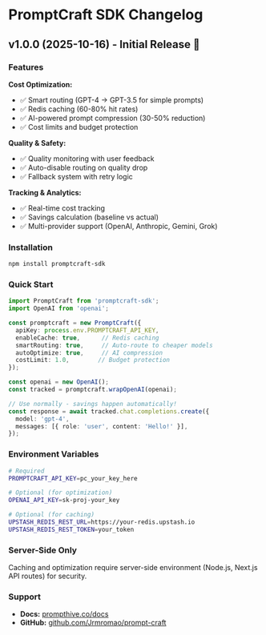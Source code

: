 # PromptCraft SDK Changelog

## v1.0.0 (2025-10-16) - Initial Release 🚀

### Features

**Cost Optimization:**
- ✅ Smart routing (GPT-4 → GPT-3.5 for simple prompts)
- ✅ Redis caching (60-80% hit rates)
- ✅ AI-powered prompt compression (30-50% reduction)
- ✅ Cost limits and budget protection

**Quality & Safety:**
- ✅ Quality monitoring with user feedback
- ✅ Auto-disable routing on quality drop
- ✅ Fallback system with retry logic

**Tracking & Analytics:**
- ✅ Real-time cost tracking
- ✅ Savings calculation (baseline vs actual)
- ✅ Multi-provider support (OpenAI, Anthropic, Gemini, Grok)

### Installation

```bash
npm install promptcraft-sdk
```

### Quick Start

```typescript
import PromptCraft from 'promptcraft-sdk';
import OpenAI from 'openai';

const promptcraft = new PromptCraft({
  apiKey: process.env.PROMPTCRAFT_API_KEY,
  enableCache: true,      // Redis caching
  smartRouting: true,     // Auto-route to cheaper models
  autoOptimize: true,     // AI compression
  costLimit: 1.0,        // Budget protection
});

const openai = new OpenAI();
const tracked = promptcraft.wrapOpenAI(openai);

// Use normally - savings happen automatically!
const response = await tracked.chat.completions.create({
  model: 'gpt-4',
  messages: [{ role: 'user', content: 'Hello!' }],
});
```

### Environment Variables

```bash
# Required
PROMPTCRAFT_API_KEY=pc_your_key_here

# Optional (for optimization)
OPENAI_API_KEY=sk-proj-your_key

# Optional (for caching)
UPSTASH_REDIS_REST_URL=https://your-redis.upstash.io
UPSTASH_REDIS_REST_TOKEN=your_token
```

### Server-Side Only

Caching and optimization require server-side environment (Node.js, Next.js API routes) for security.

### Support

- **Docs:** [prompthive.co/docs](https://prompthive.co/docs)
- **GitHub:** [github.com/Jrmromao/prompt-craft](https://github.com/Jrmromao/prompt-craft)
